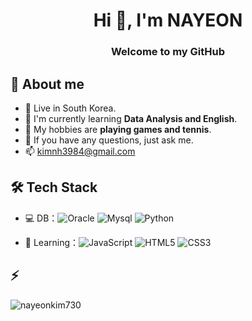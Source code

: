 <h1 align="center">Hi 👋, I'm NAYEON</h1>
<h3 align="center">Welcome to my GitHub</h3>


## 🔔 About me 
- 🤔 Live in South Korea.
- 🌱 I'm currently learning **Data Analysis and English**.
- 🤔 My hobbies are **playing games and tennis**.
- 💬 If you have any questions, just ask me.
- 📫 kimnh3984@gmail.com

## 🛠 Tech Stack

- 💻 DB：![Oracle](https://img.shields.io/badge/-Oracle-red?style=flat-circle&logo=Oracle) ![Mysql](https://img.shields.io/badge/-Mysql-white?style=flat-circle&logo=mysql) ![Python](https://img.shields.io/badge/-Python-yellow?style=flat-circle&logo=Python)

- 🌱 Learning：![JavaScript](https://img.shields.io/badge/-JavaScript-yellow?style=flat-circle&logo=javascript) ![HTML5](https://img.shields.io/badge/-HTML5-yellow?style=flat-circle&logo=html5) ![CSS3](https://img.shields.io/badge/-CSS3-yellow?style=flat-circle&logo=css3)

## ⚡
<p><img align="center" src="https://github-readme-streak-stats.herokuapp.com/?user=nayeonkim730&" alt="nayeonkim730" /></p>
